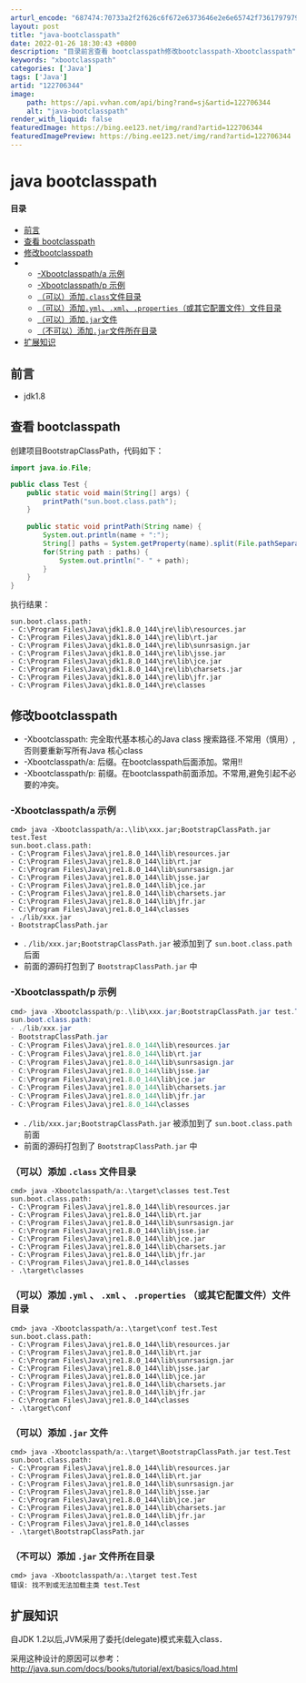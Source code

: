 ```yaml
---
arturl_encode: "687474:70733a2f2f626c6f672e6373646e2e6e65742f73617979792f:61727469636c652f64657461696c732f313232373036333434"
layout: post
title: "java-bootclasspath"
date: 2022-01-26 18:30:43 +0800
description: "目录前言查看 bootclasspath修改bootclasspath-Xbootclasspath"
keywords: "xbootclasspath"
categories: ['Java']
tags: ['Java']
artid: "122706344"
image:
    path: https://api.vvhan.com/api/bing?rand=sj&artid=122706344
    alt: "java-bootclasspath"
render_with_liquid: false
featuredImage: https://bing.ee123.net/img/rand?artid=122706344
featuredImagePreview: https://bing.ee123.net/img/rand?artid=122706344
---
```


# java bootclasspath

#### 目录

* [前言](#_1)
* [查看 bootclasspath](#_bootclasspath_4)
* [修改bootclasspath](#bootclasspath_36)
* + [-Xbootclasspath/a 示例](#Xbootclasspatha__42)
  + [-Xbootclasspath/p 示例](#Xbootclasspathp__59)
  + [（可以）添加`.class`文件目录](#class_77)
  + [（可以）添加`.yml`、`.xml`、`.properties`（或其它配置文件）文件目录](#ymlxmlproperties_91)
  + [（可以）添加`.jar`文件](#jar_105)
  + [（不可以）添加`.jar`文件所在目录](#jar_119)
* [扩展知识](#_125)

## 前言

* jdk1.8

## 查看 bootclasspath

创建项目BootstrapClassPath，代码如下：

```java
import java.io.File;

public class Test {
	public static void main(String[] args) {
		printPath("sun.boot.class.path");
	}
	
	public static void printPath(String name) {
		System.out.println(name + ":");
		String[] paths = System.getProperty(name).split(File.pathSeparator);
		for(String path : paths) {
			System.out.println("- " + path);
		}
	}
}

```

执行结果：

```
sun.boot.class.path:
- C:\Program Files\Java\jdk1.8.0_144\jre\lib\resources.jar
- C:\Program Files\Java\jdk1.8.0_144\jre\lib\rt.jar
- C:\Program Files\Java\jdk1.8.0_144\jre\lib\sunrsasign.jar
- C:\Program Files\Java\jdk1.8.0_144\jre\lib\jsse.jar
- C:\Program Files\Java\jdk1.8.0_144\jre\lib\jce.jar
- C:\Program Files\Java\jdk1.8.0_144\jre\lib\charsets.jar
- C:\Program Files\Java\jdk1.8.0_144\jre\lib\jfr.jar
- C:\Program Files\Java\jdk1.8.0_144\jre\classes

```

## 修改bootclasspath

* -Xbootclasspath: 完全取代基本核心的Java class 搜索路径.不常用（慎用）,否则要重新写所有Java 核心class
* -Xbootclasspath/a: 后缀。在bootclasspath后面添加。常用!!
* -Xbootclasspath/p: 前缀。在bootclasspath前面添加。不常用,避免引起不必要的冲突。

### -Xbootclasspath/a 示例

```
cmd> java -Xbootclasspath/a:.\lib\xxx.jar;BootstrapClassPath.jar test.Test
sun.boot.class.path:
- C:\Program Files\Java\jre1.8.0_144\lib\resources.jar
- C:\Program Files\Java\jre1.8.0_144\lib\rt.jar
- C:\Program Files\Java\jre1.8.0_144\lib\sunrsasign.jar
- C:\Program Files\Java\jre1.8.0_144\lib\jsse.jar
- C:\Program Files\Java\jre1.8.0_144\lib\jce.jar
- C:\Program Files\Java\jre1.8.0_144\lib\charsets.jar
- C:\Program Files\Java\jre1.8.0_144\lib\jfr.jar
- C:\Program Files\Java\jre1.8.0_144\classes
- ./lib/xxx.jar
- BootstrapClassPath.jar

```

* .
  `/lib/xxx.jar;BootstrapClassPath.jar`
  被添加到了
  `sun.boot.class.path`
  后面
* 前面的源码打包到了
  `BootstrapClassPath.jar`
  中

### -Xbootclasspath/p 示例

```java
cmd> java -Xbootclasspath/p:.\lib\xxx.jar;BootstrapClassPath.jar test.Test
sun.boot.class.path:
- ./lib/xxx.jar
- BootstrapClassPath.jar
- C:\Program Files\Java\jre1.8.0_144\lib\resources.jar
- C:\Program Files\Java\jre1.8.0_144\lib\rt.jar
- C:\Program Files\Java\jre1.8.0_144\lib\sunrsasign.jar
- C:\Program Files\Java\jre1.8.0_144\lib\jsse.jar
- C:\Program Files\Java\jre1.8.0_144\lib\jce.jar
- C:\Program Files\Java\jre1.8.0_144\lib\charsets.jar
- C:\Program Files\Java\jre1.8.0_144\lib\jfr.jar
- C:\Program Files\Java\jre1.8.0_144\classes

```

* .
  `/lib/xxx.jar;BootstrapClassPath.jar`
  被添加到了
  `sun.boot.class.path`
  前面
* 前面的源码打包到了
  `BootstrapClassPath.jar`
  中

### （可以）添加 `.class` 文件目录

```
cmd> java -Xbootclasspath/a:.\target\classes test.Test
sun.boot.class.path:
- C:\Program Files\Java\jre1.8.0_144\lib\resources.jar
- C:\Program Files\Java\jre1.8.0_144\lib\rt.jar
- C:\Program Files\Java\jre1.8.0_144\lib\sunrsasign.jar
- C:\Program Files\Java\jre1.8.0_144\lib\jsse.jar
- C:\Program Files\Java\jre1.8.0_144\lib\jce.jar
- C:\Program Files\Java\jre1.8.0_144\lib\charsets.jar
- C:\Program Files\Java\jre1.8.0_144\lib\jfr.jar
- C:\Program Files\Java\jre1.8.0_144\classes
- .\target\classes

```

### （可以）添加 `.yml` 、 `.xml` 、 `.properties` （或其它配置文件）文件目录

```
cmd> java -Xbootclasspath/a:.\target\conf test.Test
sun.boot.class.path:
- C:\Program Files\Java\jre1.8.0_144\lib\resources.jar
- C:\Program Files\Java\jre1.8.0_144\lib\rt.jar
- C:\Program Files\Java\jre1.8.0_144\lib\sunrsasign.jar
- C:\Program Files\Java\jre1.8.0_144\lib\jsse.jar
- C:\Program Files\Java\jre1.8.0_144\lib\jce.jar
- C:\Program Files\Java\jre1.8.0_144\lib\charsets.jar
- C:\Program Files\Java\jre1.8.0_144\lib\jfr.jar
- C:\Program Files\Java\jre1.8.0_144\classes
- .\target\conf

```

### （可以）添加 `.jar` 文件

```
cmd> java -Xbootclasspath/a:.\target\BootstrapClassPath.jar test.Test
sun.boot.class.path:
- C:\Program Files\Java\jre1.8.0_144\lib\resources.jar
- C:\Program Files\Java\jre1.8.0_144\lib\rt.jar
- C:\Program Files\Java\jre1.8.0_144\lib\sunrsasign.jar
- C:\Program Files\Java\jre1.8.0_144\lib\jsse.jar
- C:\Program Files\Java\jre1.8.0_144\lib\jce.jar
- C:\Program Files\Java\jre1.8.0_144\lib\charsets.jar
- C:\Program Files\Java\jre1.8.0_144\lib\jfr.jar
- C:\Program Files\Java\jre1.8.0_144\classes
- .\target\BootstrapClassPath.jar

```

### （不可以）添加 `.jar` 文件所在目录

```
cmd> java -Xbootclasspath/a:.\target test.Test
错误: 找不到或无法加载主类 test.Test

```

## 扩展知识

自JDK 1.2以后,JVM采用了委托(delegate)模式来载入class．
  
采用这种设计的原因可以参考： http://java.sun.com/docs/books/tutorial/ext/basics/load.html